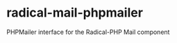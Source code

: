 radical-mail-phpmailer
======================

PHPMailer interface for the Radical-PHP Mail component

